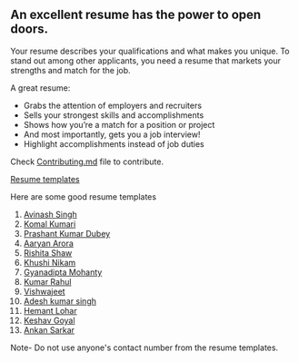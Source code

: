 ## An excellent resume has the power to open doors.

Your resume describes your qualifications and what makes you unique. To stand out among other applicants, you need a resume that markets your strengths and match for the job.

A great resume:

- Grabs the attention of employers and recruiters
- Sells your strongest skills and accomplishments
- Shows how you’re a match for a position or project
- And most importantly, gets you a job interview!
- Highlight accomplishments instead of job duties

Check [Contributing.md](https://github.com/avinash201199/Resume-Templates/blob/main/CONTRIBUTING.md) file to contribute.

[Resume templates](https://github.com/avinash201199/Resume-Templates/tree/main/Resume%20folder)

Here are some good resume templates <br>

1. [Avinash Singh](https://drive.google.com/file/d/1i6VqeJlpyN4nDZCsO4gNhm1M6DUMcRjL/view?usp=sharing)
2. [Komal Kumari](https://drive.google.com/file/d/1Krzx0oEX9EOQ65l8UuCYvsD3Bub91ZUn/view?usp=sharing)
3. [Prashant Kumar Dubey](https://drive.google.com/drive/folders/1rF40RIudlg37fhuoAE4drXNu_bhaLnIg)
4. [Aaryan Arora](https://drive.google.com/file/d/1Dy98c85d2DGly4bQb3RcsvhGRCMXC2SD/view?usp=sharing)
5. [Rishita Shaw](https://docs.google.com/document/d/1k23U_BY4zTXrarkD8OAbA04BoqQMDMfWSdhO6yk-qpg/edit?usp=sharing)
6. [Khushi Nikam](https://drive.google.com/file/d/1-10TmFaJfvMMAkX6U4AwbWcX4mI8dvX1/view?usp=drivesdk)
7. [Gyanadipta Mohanty](https://drive.google.com/file/d/1k9aekQnioJdnuoRxCoFfl25frUXbhMwD/view?usp=sharing)
8. [Kumar Rahul](https://drive.google.com/file/d/1Ddlyvd_AbMQkbRDPMwZIkFdrwQsCJ9u5/view?usp=sharing)
9. [Vishwajeet](https://drive.google.com/file/d/1Km6lZ3M1Pc3PQLBBD-axiOH1U-uaarAn/view?usp=sharing)
10. [Adesh kumar singh](https://drive.google.com/file/d/1hm3jppgM-l1GM0A0slu2wP-nzip9XeXu/view?usp=sharing)
11. [Hemant Lohar](https://drive.google.com/file/d/1CYISNwgLHy1i4ukt3cDYBsEktmkLvhX9/view?usp=sharing)
12. [Keshav Goyal](https://drive.google.com/file/d/1fNG1WhvaRA523gTzGbaFEEM9J6oF99cC/view?usp=sharing)
13. [Ankan Sarkar](https://drive.google.com/file/d/1f6ok1ceGNJZOLL5X2r6QG7y3htVvtdZN/view?usp=sharing)


Note- Do not use anyone's contact number from the resume templates.
